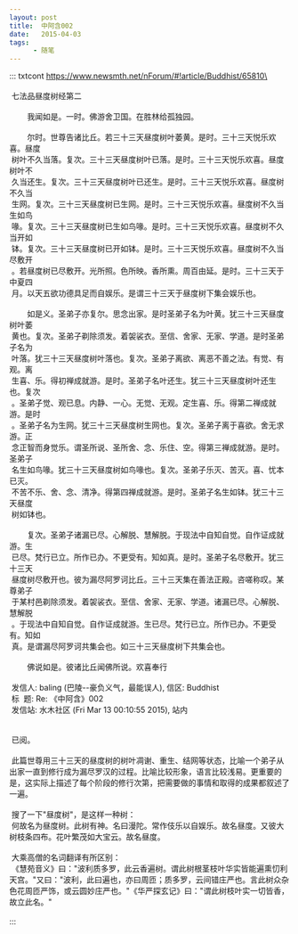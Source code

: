 ```yaml
---
layout: post
title:  中阿含002
date:   2015-04-03
tags:
      - 随笔
---
```

::: txtcont
https://www.newsmth.net/nForum/#!article/Buddhist/65810\
 \
 \
 七法品昼度树经第二\
   \
 　　我闻如是。一时。佛游舍卫国。在胜林给孤独园。\
   \
 　　尔时。世尊告诸比丘。若三十三天昼度树叶萎黄。是时。三十三天悦乐欢喜。昼度\
 树叶不久当落。复次。三十三天昼度树叶已落。是时。三十三天悦乐欢喜。昼度树叶不\
 久当还生。复次。三十三天昼度树叶已还生。是时。三十三天悦乐欢喜。昼度树不久当\
 生网。复次。三十三天昼度树已生网。是时。三十三天悦乐欢喜。昼度树不久当生如鸟\
 喙。复次。三十三天昼度树已生如鸟喙。是时。三十三天悦乐欢喜。昼度树不久当开如\
 钵。复次。三十三天昼度树已开如钵。是时。三十三天悦乐欢喜。昼度树不久当尽敷开\
 。若昼度树已尽敷开。光所照。色所映。香所熏。周百由延。是时。三十三天于中夏四\
 月。以天五欲功德具足而自娱乐。是谓三十三天于昼度树下集会娱乐也。\
   \
 　　如是义。圣弟子亦复尔。思念出家。是时圣弟子名为叶黄。犹三十三天昼度树叶萎\
 黄也。复次。圣弟子剃除须发。着袈裟衣。至信、舍家、无家、学道。是时圣弟子名为\
 叶落。犹三十三天昼度树叶落也。复次。圣弟子离欲、离恶不善之法。有觉、有观。离\
 生喜、乐。得初禅成就游。是时。圣弟子名叶还生。犹三十三天昼度树叶还生也。复次\
 。圣弟子觉、观已息。内静、一心。无觉、无观。定生喜、乐。得第二禅成就游。是时\
 。圣弟子名为生网。犹三十三天昼度树生网也。复次。圣弟子离于喜欲。舍无求游。正\
 念正智而身觉乐。谓圣所说、圣所舍、念、乐住、空。得第三禅成就游。是时。圣弟子\
 名生如鸟喙。犹三十三天昼度树如鸟喙也。复次。圣弟子乐灭、苦灭。喜、忧本已灭。\
 不苦不乐、舍、念、清净。得第四禅成就游。是时。圣弟子名生如钵。犹三十三天昼度\
 树如钵也。\
   \
 　　复次。圣弟子诸漏已尽。心解脱、慧解脱。于现法中自知自觉。自作证成就游。生\
 已尽。梵行已立。所作已办。不更受有。知如真。是时。圣弟子名尽敷开。犹三十三天\
 昼度树尽敷开也。彼为漏尽阿罗诃比丘。三十三天集在善法正殿。咨嗟称叹。某尊弟子\
 于某村邑剃除须发。着袈裟衣。至信、舍家、无家、学道。诸漏已尽。心解脱、慧解脱\
 。于现法中自知自觉。自作证成就游。生已尽。梵行已立。所作已办。不更受有。知如\
 真。是谓漏尽阿罗诃共集会也。如三十三天昼度树下共集会也。\
   \
 　　佛说如是。彼诸比丘闻佛所说。欢喜奉行\
 \
 发信人: baling (巴陵\--豪负义气，最能误人), 信区: Buddhist\
 标  题: Re: 《中阿含》002\
 发信站: 水木社区 (Fri Mar 13 00:10:55 2015), 站内\
   \
   \
 已阅。\
   \
 此篇世尊用三十三天的昼度树的树叶凋谢、重生、结网等状态，比喻一个弟子从出家一直到修行成为漏尽罗汉的过程。比喻比较形象，语言比较浅易。更重要的是，这实际上描述了每个阶段的修行次第，把需要做的事情和取得的成果都叙述了一遍。\
   \
 搜了一下"昼度树"，是这样一种树：\
 何故名为昼度树。此树有神。名曰漫陀。常作伎乐以自娱乐。故名昼度。又彼大树枝条四布。花叶繁茂如大宝云。故名昼度。\
   \
 大乘高僧的名词翻译有所区别：\
 《慧苑音义》曰："波利质多罗，此云香遍树。谓此树根茎枝叶华实皆能遍熏忉利天宫。"又曰："波利，此曰遍也，亦曰周匝；质多罗，云间错庄严也。言此树众杂色花周匝严饰，或云圆妙庄严也。"《华严探玄记》曰："谓此树枝叶实一切皆香，故立此名。"\
  \
:::
